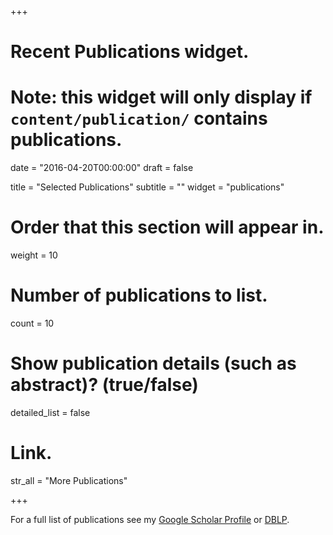 +++
# Recent Publications widget.
# Note: this widget will only display if `content/publication/` contains publications.

date = "2016-04-20T00:00:00"
draft = false

title = "Selected Publications"
subtitle = ""
widget = "publications"

# Order that this section will appear in.
weight = 10

# Number of publications to list.
count = 10

# Show publication details (such as abstract)? (true/false)
detailed_list = false

# Link.
str_all = "More Publications"

+++

For a full list of publications see my [Google Scholar Profile](https://scholar.google.com/citations?user=43ePfKMAAAAJ&hl=en) or [DBLP](http://dblp.uni-trier.de/pers/hd/m/Martins:Ruben).
